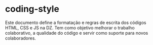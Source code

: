 # coding-style
Este documento define a formatação e regras de escrita dos códigos HTML, CSS e JS na DZ. Tem como objetivo melhorar o trabalho colaborativo, a qualidade do código e servir como suporte para novos colaboradores.
